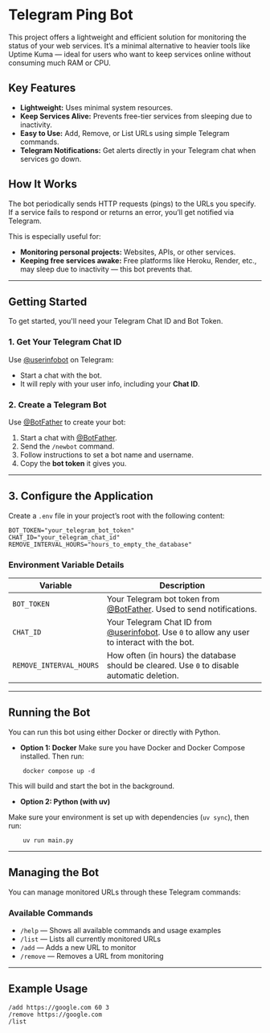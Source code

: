 # Telegram Ping Bot

This project offers a lightweight and efficient solution for monitoring the status of your web services. It’s a minimal alternative to heavier tools like Uptime Kuma — ideal for users who want to keep services online without consuming much RAM or CPU.

## Key Features

- **Lightweight:** Uses minimal system resources.
- **Keep Services Alive:** Prevents free-tier services from sleeping due to inactivity.
- **Easy to Use:** Add, Remove, or List URLs using simple Telegram commands.
- **Telegram Notifications:** Get alerts directly in your Telegram chat when services go down.

## How It Works

The bot periodically sends HTTP requests (pings) to the URLs you specify. If a service fails to respond or returns an error, you’ll get notified via Telegram.

This is especially useful for:

- **Monitoring personal projects:** Websites, APIs, or other services.
- **Keeping free services awake:** Free platforms like Heroku, Render, etc., may sleep due to inactivity — this bot prevents that.

---

## Getting Started

To get started, you'll need your Telegram Chat ID and Bot Token.

### 1. Get Your Telegram Chat ID

Use [@userinfobot](https://t.me/userinfobot) on Telegram:

- Start a chat with the bot.
- It will reply with your user info, including your **Chat ID**.

### 2. Create a Telegram Bot

Use [@BotFather](https://t.me/botfather) to create your bot:

1. Start a chat with [@BotFather](https://t.me/botfather).
2. Send the `/newbot` command.
3. Follow instructions to set a bot name and username.
4. Copy the **bot token** it gives you.

---

## 3. Configure the Application

Create a `.env` file in your project’s root with the following content:

```
BOT_TOKEN="your_telegram_bot_token"
CHAT_ID="your_telegram_chat_id"
REMOVE_INTERVAL_HOURS="hours_to_empty_the_database"
```

### Environment Variable Details

| Variable                | Description                                                                                                              |
| ----------------------- | ------------------------------------------------------------------------------------------------------------------------ |
| `BOT_TOKEN`             | Your Telegram bot token from [@BotFather](https://t.me/botfather). Used to send notifications.                           |
| `CHAT_ID`               | Your Telegram Chat ID from [@userinfobot](https://t.me/userinfobot). Use `0` to allow any user to interact with the bot. |
| `REMOVE_INTERVAL_HOURS` | How often (in hours) the database should be cleared. Use `0` to disable automatic deletion.                              |

---

## Running the Bot

You can run this bot using either Docker or directly with Python.

- **Option 1: Docker**
  Make sure you have Docker and Docker Compose installed. Then run:

```
    docker compose up -d
```

This will build and start the bot in the background.

- **Option 2: Python (with uv)**

Make sure your environment is set up with dependencies (`uv sync`), then run:

```
    uv run main.py
```

---

## Managing the Bot

You can manage monitored URLs through these Telegram commands:

### Available Commands

- `/help` — Shows all available commands and usage examples
- `/list` — Lists all currently monitored URLs
- `/add` — Adds a new URL to monitor
- `/remove` — Removes a URL from monitoring

---

## Example Usage

```
/add https://google.com 60 3
/remove https://google.com
/list
```
